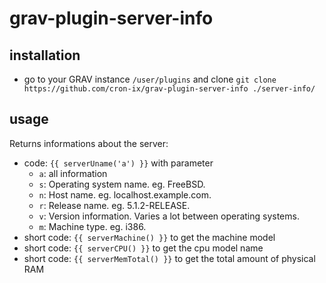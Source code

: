 # grav-plugin-server-info

## installation

- go to your GRAV instance `/user/plugins` and clone `git clone https://github.com/cron-ix/grav-plugin-server-info ./server-info/`

## usage

Returns informations about the server:

- code: `{{ serverUname('a') }}` with parameter
  - `a`: all information
  - `s`: Operating system name. eg. FreeBSD.
  - `n`: Host name. eg. localhost.example.com.
  - `r`: Release name. eg. 5.1.2-RELEASE.
  - `v`: Version information. Varies a lot between operating systems.
  - `m`: Machine type. eg. i386.
- short code: `{{ serverMachine() }}` to get the machine model
- short code: `{{ serverCPU() }}`  to get the cpu model name
- short code: `{{ serverMemTotal() }}` to get the total amount of physical RAM
